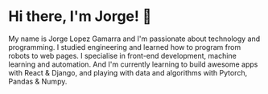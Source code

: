# Hi there, I'm Jorge! 👋

My name is Jorge Lopez Gamarra and I'm passionate about technology and programming. I studied engineering and learned how to program from robots to web pages. I specialise in front-end development, machine learning and automation. And I'm currently learning to build awesome apps with React & Django, and playing with data and algorithms with Pytorch, Pandas & Numpy.
<!--
**JorgeLg3/JorgeLg3** is a ✨ _special_ ✨ repository because its `README.md` (this file) appears on your GitHub profile.

Here are some ideas to get you started:

- 🔭 I’m currently working on ...
- 🌱 I’m currently learning ...
- 👯 I’m looking to collaborate on ...
- 🤔 I’m looking for help with ...
- 💬 Ask me about ...
- 📫 How to reach me: ...
- 😄 Pronouns: ...
- ⚡ Fun fact: ...


## Check some of my projects
- :space_invader: [React Pokemon Memory Game](https://jorgelg3.github.io/TheOdinProject/016-memory-card/build/)
- :handbag: [React Shopping Cart Web](https://jorgelg3.github.io/TheOdinProject/017-shopping-cart/build/)
- :microscope: [Self-made Neural Network Classifier](https://github.com/JorgeLg3/NN-Legume-sorter/blob/main/training_NN.ipynb)
- :wrench: [Arduino radiocontrol R2D2](http://dyor.roboticafacil.es/en/english-r2d2-dyor/)

## Top Technologies

![HTML5](https://img.shields.io/badge/html5-%23E34F26.svg?style=for-the-badge&logo=html5&logoColor=white)
![CSS3](https://img.shields.io/badge/css3-%231572B6.svg?style=for-the-badge&logo=css3&logoColor=white)
![JavaScript](https://img.shields.io/badge/javascript-%23323330.svg?style=for-the-badge&logo=javascript&logoColor=%23F7DF1E)
![React](https://img.shields.io/badge/react-%2320232a.svg?style=for-the-badge&logo=react&logoColor=%2361DAFB)
![Python](https://img.shields.io/badge/python-3670A0?style=for-the-badge&logo=python&logoColor=ffdd54)
![Django](https://img.shields.io/badge/django-%23092E20.svg?style=for-the-badge&logo=django&logoColor=white)
![TensorFlow](https://img.shields.io/badge/TensorFlow-%23FF6F00.svg?style=for-the-badge&logo=TensorFlow&logoColor=white)
![Git](https://img.shields.io/badge/git-%23F05033.svg?style=for-the-badge&logo=git&logoColor=white)
![C#](https://img.shields.io/badge/c%23-%23239120.svg?style=for-the-badge&logo=c-sharp&logoColor=white)


-->
